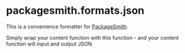 # packagesmith.formats.json

This is a convenience formatter for [PackageSmith](https://github.com/packagesmith/packagesmith).

Simply wrap your content function with this function - and your content function will input and output JSON
